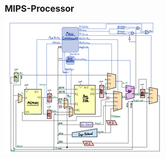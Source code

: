 # MIPS-Processor

![Circuit Diagram](https://github.com/AnthonyKenny98/MIPS-Processor/blob/master/main/Circuit%20Diagram.png)
